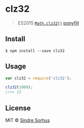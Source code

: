 # clz32

> ES2015 [`Math.clz32()`](https://developer.mozilla.org/en-US/docs/Web/JavaScript/Reference/Global_Objects/Math/clz32) [ponyfill](https://ponyfill.com)


## Install

```
$ npm install --save clz32
```


## Usage

```js
var clz32 = require('clz32');

clz32(1000);
//=> 22
```


## License

MIT © [Sindre Sorhus](http://sindresorhus.com)
